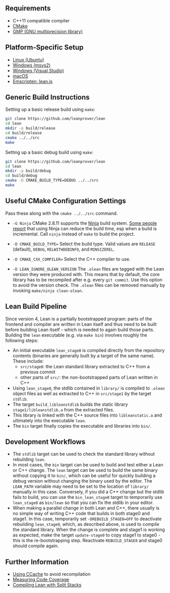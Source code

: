 Requirements
------------

- C++11 compatible compiler
- [CMake](http://www.cmake.org)
- [GMP (GNU multiprecision library)](http://gmplib.org/)

Platform-Specific Setup
-----------------------

- [Linux (Ubuntu)](ubuntu-16.04.md)
- [Windows (msys2)](msys2.md)
- [Windows (Visual Studio)](msvc.md)
- [macOS](osx-10.9.md)
- [Emscripten: lean.js](emscripten.md)

Generic Build Instructions
--------------------------

Setting up a basic release build using `make`:

```bash
git clone https://github.com/leanprover/lean
cd lean
mkdir -p build/release
cd build/release
cmake ../../src
make
```

Setting up a basic debug build using `make`:

```bash
git clone https://github.com/leanprover/lean
cd lean
mkdir -p build/debug
cd build/debug
cmake -D CMAKE_BUILD_TYPE=DEBUG ../../src
make
```

Useful CMake Configuration Settings
-----------------------------------

Pass these along with the `cmake ../../src` command.

* `-G Ninja`
  CMake 2.8.11 supports the [Ninja](https://ninja-build.org/) build system.
  [Some people report][ninja_work] that using
  Ninja can reduce the build time, esp when a build is
  incremental. Call `ninja` instead of `make` to build the project.
  
  [ninja_work]: https://plus.google.com/108996039294665965197/posts/SfhrFAhRyyd
  
* `-D CMAKE_BUILD_TYPE=`
  Select the build type. Valid values are `RELEASE` (default), `DEBUG`,
  `RELWITHDEBINFO`, and `MINSIZEREL`.

* `-D CMAKE_CXX_COMPILER=`
  Select the C++ compiler to use.

* `-D LEAN_IGNORE_OLEAN_VERSION`
  The `.olean` files are tagged with the Lean version they were produced with.
  This means that by default, the core library has to be recompiled after e.g.
  every `git commit`. Use this option to avoid the version check. The `.olean`
  files can be removed manually by invoking `make/ninja clean-olean`.

Lean Build Pipeline
-------------------

Since version 4, Lean is a partially bootstrapped program: parts of the frontend
and compiler are written in Lean itself and thus need to be built before
building Lean itself - which is needed to again build those parts. Building the
`lean` executable (e.g. via `make bin`) involves roughly the following steps:

* An initial executable `lean_stage0` is compiled directly from the repository
  contents (binaries are generally built by a target of the same name). These
  include:
  * `src/stage0`: the Lean standard library extracted to C++ from a previous
    commit
  * other parts of `src/`: the non-bootstrapped parts of Lean written in C++
* Using `lean_stage0`, the stdlib contained in `library/` is compiled to
  `.olean` object files as well as extracted to C++ in `src/stage1` by the
  target `stdlib`.
* The target `build_libleanstdlib` builds the static library
  `stage1/libleanstdlib.a` from the extracted files.
* This library is linked with the C++ source files into `libleanstatic.a` and
  ultimately into the executable `lean`.
* The `bin` target finally copies the executable and libraries into `bin/`.

Development Workflows
---------------------

* The `stdlib` target can be used to check the standard library without
  rebuilding `lean`.
* In most cases, the `bin` target can be used to build and test either a Lean or
  C++ change. The `lean` target can be used to build the same binary without copying
  it to `bin/`, which can be useful for quickly building a debug version without
  changing the binary used by the editor. The `LEAN_PATH` variable may need to be set
  to the location of `library/` manually in this case. Conversely, if you did a C++
  change but the stdlib fails to build, you can use the `bin_lean_stage0` target to
  temporarily use `lean_stage0` as `bin/lean` so that you can fix the stdlib in your
  editor.
* When making a parallel change in both Lean and C++, there usually is no simple
  way of writing C++ code that builds in both stage0 and stage1. In this case,
  temporarily set `-DREBUILD_STAGE0=OFF` to deactivate rebuilding `lean_stage0`,
  which, as described above, is used to compile the standard library. When the
  change is complete and stage1 is working as expected, make the target
  `update-stage0` to copy stage1 to stage0 - this is the re-bootstrapping step.
  Reactivate `REBUILD_STAGE0` and stage0 should compile again.

Further Information
-------------------

- [Using CCache](ccache.md) to avoid recompilation
- [Measuring Code Coverage](coverage.md)
- [Compiling Lean with Split Stacks](split-stack.md)
